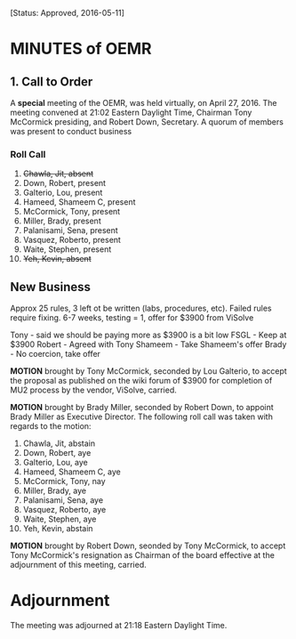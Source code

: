 [Status: Approved, 2016-05-11]

# MINUTES of OEMR

## 1. Call to Order
A **special** meeting of the OEMR, was held virtually, on April 27, 2016. The meeting convened at 21:02 Eastern Daylight Time, Chairman Tony McCormick presiding, and Robert Down, Secretary. A quorum of members was present to conduct business

### Roll Call

1. ~~Chawla, Jit, absent~~
2. Down, Robert, present
3. Galterio, Lou, present
4. Hameed, Shameem C, present
5. McCormick, Tony, present
6. Miller, Brady, present
7. Palanisami, Sena, present
8. Vasquez, Roberto, present
9. Waite, Stephen, present
10. ~~Yeh, Kevin, absent~~

## New Business

Approx 25 rules, 3 left ot be written (labs, procedures, etc). Failed rules require fixing. 6-7 weeks, testing = 1, offer for $3900 from ViSolve

Tony - said we should be paying more as $3900 is a bit low
FSGL - Keep at $3900
Robert - Agreed with Tony
Shameem - Take Shameem's offer
Brady - No coercion, take offer

**MOTION** brought by Tony McCormick, seconded by Lou Galterio, to accept the proposal as published on the wiki forum of $3900 for completion of MU2 process by the vendor, ViSolve, carried.

**MOTION** brought by Brady Miller, seconded by Robert Down, to appoint Brady Miller as Executive Director. The following roll call was taken with regards to the motion:

1. Chawla, Jit, abstain
2. Down, Robert, aye
3. Galterio, Lou, aye
4. Hameed, Shameem C, aye
5. McCormick, Tony, nay
6. Miller, Brady, aye
7. Palanisami, Sena, aye
8. Vasquez, Roberto, aye
9. Waite, Stephen, aye
10. Yeh, Kevin, abstain

**MOTION** brought by Robert Down, seonded by Tony McCormick, to accept Tony McCormick's resignation as Chairman of the board effective at the adjournment of this meeting, carried.

# Adjournment
The meeting was adjourned at 21:18 Eastern Daylight Time.
